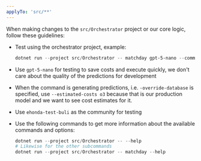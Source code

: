 ```yaml
---
applyTo: 'src/**'
---
```

When making changes to the `src/Orchestrator` project or our core logic, follow these guidelines:

* Test using the orchestrator project, example:
  
  ```powershell
  dotnet run --project src/Orchestrator -- matchday gpt-5-nano --community ehonda-test-buli
  ```

* Use `gpt-5-nano` for testing to save costs and execute quickly, we don't care about the quality of the predictions for development
* When the command is generating predictions, i.e. `-override-database` is specified, use `--estimated-costs o3` because that is our production model and we want to see cost estimates for it.
* Use `ehonda-test-buli` as the community for testing
* Use the following commands to get more information about the available commands and options:
  
  ```powershell
  dotnet run --project src/Orchestrator -- --help
  # Likewise for the other subcommands
  dotnet run --project src/Orchestrator -- matchday --help
  ```
